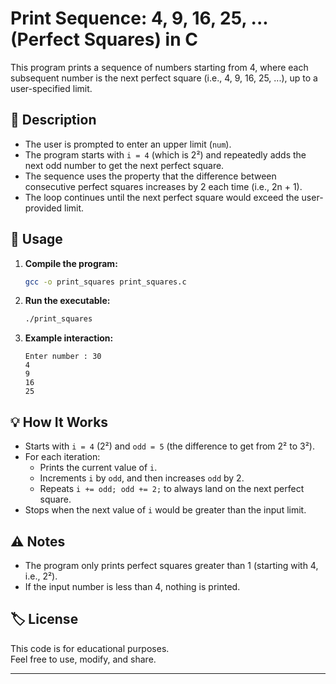 # Print Sequence: 4, 9, 16, 25, ... (Perfect Squares) in C

This program prints a sequence of numbers starting from 4, where each subsequent number is the next perfect square (i.e., 4, 9, 16, 25, ...), up to a user-specified limit.

## 📄 Description

- The user is prompted to enter an upper limit (`num`).
- The program starts with `i = 4` (which is 2²) and repeatedly adds the next odd number to get the next perfect square.
- The sequence uses the property that the difference between consecutive perfect squares increases by 2 each time (i.e., 2n + 1).
- The loop continues until the next perfect square would exceed the user-provided limit.

## 📝 Usage

1. **Compile the program:**
   ```sh
   gcc -o print_squares print_squares.c
   ```

2. **Run the executable:**
   ```sh
   ./print_squares
   ```

3. **Example interaction:**
   ```
   Enter number : 30
   4
   9
   16
   25
   ```

## 💡 How It Works

- Starts with `i = 4` (2²) and `odd = 5` (the difference to get from 2² to 3²).
- For each iteration:
  - Prints the current value of `i`.
  - Increments `i` by `odd`, and then increases `odd` by 2.
  - Repeats `i += odd; odd += 2;` to always land on the next perfect square.
- Stops when the next value of `i` would be greater than the input limit.

## ⚠️ Notes

- The program only prints perfect squares greater than 1 (starting with 4, i.e., 2²).
- If the input number is less than 4, nothing is printed.

## 🏷️ License

This code is for educational purposes.  
Feel free to use, modify, and share.

---
